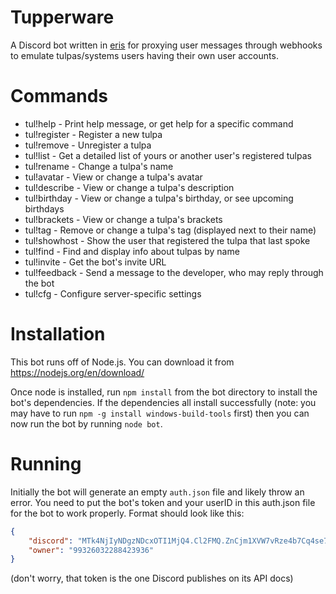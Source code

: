 # Tupperware
A Discord bot written in <a href="https://github.com/abalabahaha/eris">eris</a> for proxying user messages through webhooks to emulate tulpas/systems users having their own user accounts.

# Commands
- tul!help  -  Print help message, or get help for a specific command
- tul!register  -  Register a new tulpa
- tul!remove  -  Unregister a tulpa
- tul!list  -  Get a detailed list of yours or another user's registered tulpas
- tul!rename  -  Change a tulpa's name
- tul!avatar  -  View or change a tulpa's avatar
- tul!describe  -  View or change a tulpa's description
- tul!birthday  -  View or change a tulpa's birthday, or see upcoming birthdays
- tul!brackets  -  View or change a tulpa's brackets
- tul!tag  -  Remove or change a tulpa's tag (displayed next to their name)
- tul!showhost  -  Show the user that registered the tulpa that last spoke
- tul!find  -  Find and display info about tulpas by name
- tul!invite  -  Get the bot's invite URL
- tul!feedback  -  Send a message to the developer, who may reply through the bot
- tul!cfg  -  Configure server-specific settings

# Installation
This bot runs off of Node.js. You can download it from https://nodejs.org/en/download/

Once node is installed, run `npm install` from the bot directory to install the bot's dependencies. If the dependencies all install successfully (note: you may have to run `npm -g install windows-build-tools` first) then you can now run the bot by running `node bot`.

# Running
Initially the bot will generate an empty `auth.json` file and likely throw an error. You need to put the bot's token and your userID in this auth.json file for the bot to work properly. Format should look like this:
```json
{
	"discord": "MTk4NjIyNDgzNDcxOTI1MjQ4.Cl2FMQ.ZnCjm1XVW7vRze4b7Cq4se7kKWs",
	"owner": "99326032288423936"
}
```

(don't worry, that token is the one Discord publishes on its API docs)
